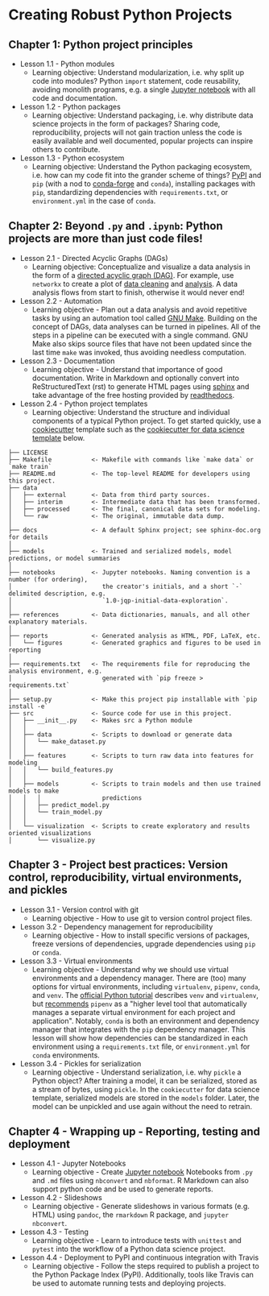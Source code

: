 # Creating Robust Python Projects
## Chapter 1: Python project principles
* Lesson 1.1 - Python modules
    * Learning objective: Understand modularization, i.e. why split up code into modules? Python `import` statement, code reusability, avoiding monolith programs, e.g. a single [Jupyter notebook](https://jupyterlab.readthedocs.io/en/stable/user/notebook.html) with all code and documentation.
* Lesson 1.2 - Python packages
    * Learning objective: Understand packaging, i.e. why distribute data science projects in the form of packages? Sharing code, reproducibility, projects will not gain traction unless the code is easily available and well documented, popular projects can inspire others to contribute.
* Lesson 1.3 - Python ecosystem
    * Learning objective: Understand the Python packaging ecosystem, i.e. how can my code fit into the grander scheme of things? [PyPI](https://pypi.org/) and `pip` (with a nod to [conda-forge](https://conda-forge.org/) and `conda`), installing packages with `pip`, standardizing dependencies with `requirements.txt`, or `environment.yml` in the case of `conda`.
## Chapter 2: Beyond `.py` and `.ipynb`: Python projects are more than just code files!
* Lesson 2.1 - Directed Acyclic Graphs (DAGs)
	* Learning objective: Conceptualize and visualize a data analysis in the form of a [directed acyclic graph (DAG)](https://en.wikipedia.org/wiki/Directed_acyclic_graph). For example, use `networkx` to create a plot of [data cleaning](https://github.com/marskar/nhanes/blob/4022bd25b4baa82af56f25f6b02fd7759b1ee88a/img/nhanes-data-cleaning.png) and [analysis](https://github.com/marskar/nhanes/blob/4022bd25b4baa82af56f25f6b02fd7759b1ee88a/img/nhanes-data-analysis.png). A data analysis flows from start to finish, otherwise it would never end!
* Lesson 2.2 - Automation
    * Learning objective - Plan out a data analysis and avoid repetitive tasks by using an automation tool called [GNU Make](https://www.gnu.org/software/make/). Building on the concept of DAGs, data analyses can be turned in pipelines. All of the steps in a pipeline can be executed with a single command. GNU Make also skips source files that have not been updated since the last time `make` was invoked, thus avoiding needless computation.
* Lesson 2.3 - Documentation
	* Learning objective - Understand that importance of good documentation. Write in Markdown and optionally convert into ReStructuredText (rst) to generate HTML pages using [sphinx](http://www.sphinx-doc.org/en/master/) and take advantage of the free hosting provided by [readthedocs](readthedocs.org).
* Lesson 2.4 - Python project templates
    * Learning objective: Understand the structure and individual components of a typical Python project. To get started quickly, use a [cookiecutter](https://cookiecutter.readthedocs.io/en/latest/) template such as the [cookiecutter for data science template](https://drivendata.github.io/cookiecutter-data-science/) below.
```
├── LICENSE
├── Makefile           <- Makefile with commands like `make data` or `make train`
├── README.md          <- The top-level README for developers using this project.
├── data
│   ├── external       <- Data from third party sources.
│   ├── interim        <- Intermediate data that has been transformed.
│   ├── processed      <- The final, canonical data sets for modeling.
│   └── raw            <- The original, immutable data dump.
│
├── docs               <- A default Sphinx project; see sphinx-doc.org for details
│
├── models             <- Trained and serialized models, model predictions, or model summaries
│
├── notebooks          <- Jupyter notebooks. Naming convention is a number (for ordering),
│                         the creator's initials, and a short `-` delimited description, e.g.
│                         `1.0-jqp-initial-data-exploration`.
│
├── references         <- Data dictionaries, manuals, and all other explanatory materials.
│
├── reports            <- Generated analysis as HTML, PDF, LaTeX, etc.
│   └── figures        <- Generated graphics and figures to be used in reporting
│
├── requirements.txt   <- The requirements file for reproducing the analysis environment, e.g.
│                         generated with `pip freeze > requirements.txt`
│
├── setup.py           <- Make this project pip installable with `pip install -e`
├── src                <- Source code for use in this project.
│   ├── __init__.py    <- Makes src a Python module
│   │
│   ├── data           <- Scripts to download or generate data
│   │   └── make_dataset.py
│   │
│   ├── features       <- Scripts to turn raw data into features for modeling
│   │   └── build_features.py
│   │
│   ├── models         <- Scripts to train models and then use trained models to make
│   │   │                 predictions
│   │   ├── predict_model.py
│   │   └── train_model.py
│   │
│   └── visualization  <- Scripts to create exploratory and results oriented visualizations
│       └── visualize.py
```
## Chapter 3 - Project best practices: Version control, reproducibility, virtual environments, and pickles
* Lesson 3.1 - Version control with git
	* Learning objective - How to use git to version control project files.
* Lesson 3.2 - Dependency management for reproducibility
	* Learning objective - How to install specific versions of packages, freeze versions of dependencies, upgrade dependencies using `pip` or `conda`.
* Lesson 3.3 - Virtual environments
	* Learning objective - Understand why we should use virtual environments and a dependency manager. There are (too) many options for virtual environments, including `virtualenv`, `pipenv`, `conda`, and `venv`. The [official Python tutorial](https://packaging.python.org/tutorials/installing-packages/#creating-virtual-environments) describes `venv` and `virtualenv`, but [recommends](https://packaging.python.org/tutorials/installing-packages/#creating-virtual-environments) `pipenv` as a "higher level tool that automatically manages a separate virtual environment for each project and application". Notably, `conda` is both an environment and dependency manager that integrates with the `pip` dependency manager. This lesson will show how dependencies can be standardized in each environment using a `requirements.txt` file, or `environment.yml` for `conda` environments.
* Lesson 3.4 - Pickles for serialization
	* Learning objective - Understand serialization, i.e. why `pickle` a Python object? After training a model, it can be serialized, stored as a stream of bytes, using `pickle`. In the `cookiecutter` for data science template, serialized models are stored in the `models` folder. Later, the model can be unpickled and use again without the need to retrain.
## Chapter 4 - Wrapping up - Reporting, testing and deployment
* Lesson 4.1 - Jupyter Notebooks
	* Learning objective - Create [Jupyter notebook](https://jupyterlab.readthedocs.io/en/stable/user/notebook.html) Notebooks from `.py` and `.md` files using `nbconvert` and `nbformat`. R Markdown can also support python code and be used to generate reports.
* Lesson 4.2 - Slideshows
	* Learning objective - Generate slideshows in various formats (e.g. HTML) using `pandoc`, the `rmarkdown` R package, and `jupyter nbconvert`.
* Lesson 4.3 - Testing
	* Learning objective - Learn to introduce tests with `unittest` and `pytest` into the workflow of a Python data science project.
* Lesson 4.4 - Deployment to PyPI and continuous integration with Travis
	* Learning objective - Follow the steps required to publish a project to the Python Package Index (PyPI). Additionally, tools like Travis can be used to automate running tests and deploying projects.
